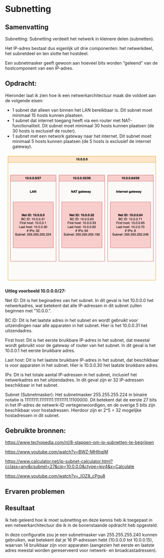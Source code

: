 # Subnetting

## Samenvatting
Subnetting: Subnetting verdeelt het netwerk in kleinere delen (subnetten). 

Het IP-adres bestaat dus eigenlijk uit drie componenten: het netwerkdeel, het subnetdeel en ten slotte het hostdeel.

Een subnetmasker geeft gewoon aan hoeveel bits worden “geleend” van de hostcomponent van een IP-adres.


## Opdracht:
Hieronder laat ik zien hoe ik een netwerkarchitectuur maak die voldoet aan de volgende eisen:
- 1 subnet dat alleen van binnen het LAN bereikbaar is. Dit subnet moet minimaal 15 hosts kunnen plaatsen.
- 1 subnet dat internet toegang heeft via een router met NAT-functionaliteit. Dit subnet moet minimaal 30 hosts kunnen plaatsen (de 30 hosts is exclusief de router).
- 1 subnet met een network gateway naar het internet. Dit subnet moet minimaal 5 hosts kunnen plaatsen (de 5 hosts is exclusief de internet gateway).

![Alt text](image.png)


**Uitleg voorbeeld 10.0.0.0/27:** 

Net ID: Dit is het beginadres van het subnet. In dit geval is het 10.0.0.0 het netwerkadres, wat betekent dat alle IP-adressen in dit subnet zullen beginnen met "10.0.0.".

BC ID: Dit is het laatste adres in het subnet en wordt gebruikt voor uitzendingen naar alle apparaten in het subnet. Hier is het 10.0.0.31 het uitzendadres.

First host: Dit is het eerste bruikbare IP-adres in het subnet, dat meestal wordt gebruikt voor de gateway of router van het subnet. In dit geval is het 10.0.0.1 het eerste bruikbare adres.

Last host: Dit is het laatste bruikbare IP-adres in het subnet, dat beschikbaar is voor apparaten in het subnet. Hier is 10.0.0.30 het laatste bruikbare adres.

IPs: Dit is het totale aantal IP-adressen in het subnet, inclusief het netwerkadres en het uitzendadres. In dit geval zijn er 32 IP-adressen beschikbaar in het subnet.

Subnet (Subnetmasker): Het subnetmasker 255.255.255.224 in binaire notatie is 11111111.11111111.11111111.11100000. Dit betekent dat de eerste 27 bits in het IP-adres de netwerk-ID vertegenwoordigen, en de overige 5 bits zijn beschikbaar voor hostadressen. Hierdoor zijn er 2^5 = 32 mogelijke hostadressen in dit subnet.


## Gebruikte bronnen:
https://www.techopedia.com/nl/8-stappen-om-ip-subnetten-te-begrijpen

https://www.youtube.com/watch?v=BWZ-MHIhqjM

https://www.calculator.net/ip-subnet-calculator.html?cclass=any&csubnet=27&cip=10.0.0.0&ctype=ipv4&x=Calculate

https://www.youtube.com/watch?v=_IOZ8_cPgu8

## Ervaren problemen

## Resultaat
Ik heb geleerd hoe ik moet subnetting en deze kennis heb ik toegepast in een netwerkarchitectuur die ik in de bovenstaande opdracht heb opgesteld.

In deze configuratie zou je een subnetmasker van 255.255.255.240 kunnen gebruiken, wat betekent dat je 16 IP-adressen hebt (10.0.0.0 tot 10.0.0.15), waarvan 14 bruikbaar zijn voor apparaten (aangezien het eerste en laatste adres meestal worden gereserveerd voor netwerk- en broadcastadressen).

